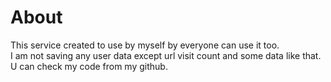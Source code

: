 # About  

This service created to use by myself by everyone can use it too.  
I am not saving any user data except url visit count and some data like that.  
U can check my code from my github.